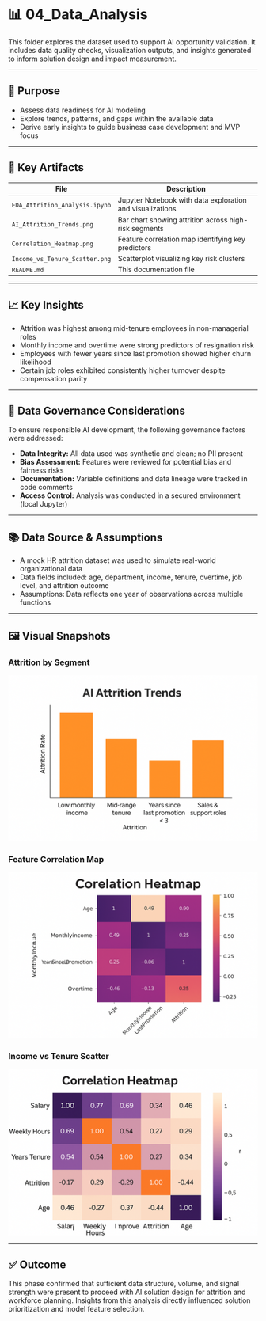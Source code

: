 # 📊 04_Data_Analysis

This folder explores the dataset used to support AI opportunity validation. It includes data quality checks, visualization outputs, and insights generated to inform solution design and impact measurement.

---

## 📌 Purpose

- Assess data readiness for AI modeling  
- Explore trends, patterns, and gaps within the available data  
- Derive early insights to guide business case development and MVP focus

---

## 📁 Key Artifacts

| File | Description |
|------|-------------|
| `EDA_Attrition_Analysis.ipynb` | Jupyter Notebook with data exploration and visualizations |
| `AI_Attrition_Trends.png` | Bar chart showing attrition across high-risk segments |
| `Correlation_Heatmap.png` | Feature correlation map identifying key predictors |
| `Income_vs_Tenure_Scatter.png` | Scatterplot visualizing key risk clusters |
| `README.md` | This documentation file |

---

## 📈 Key Insights

- Attrition was highest among mid-tenure employees in non-managerial roles  
- Monthly income and overtime were strong predictors of resignation risk  
- Employees with fewer years since last promotion showed higher churn likelihood  
- Certain job roles exhibited consistently higher turnover despite compensation parity

---

## 🔐 Data Governance Considerations

To ensure responsible AI development, the following governance factors were addressed:

- **Data Integrity:** All data used was synthetic and clean; no PII present  
- **Bias Assessment:** Features were reviewed for potential bias and fairness risks  
- **Documentation:** Variable definitions and data lineage were tracked in code comments  
- **Access Control:** Analysis was conducted in a secured environment (local Jupyter)

---

## 📚 Data Source & Assumptions

- A mock HR attrition dataset was used to simulate real-world organizational data  
- Data fields included: age, department, income, tenure, overtime, job level, and attrition outcome  
- Assumptions: Data reflects one year of observations across multiple functions

---

## 🖼️ Visual Snapshots

### Attrition by Segment
![Attrition by Risk Segment](./AI_Attrition_Trends.png)

### Feature Correlation Map
![Correlation Heatmap](./Correlation_Heatmap.png)

### Income vs Tenure Scatter
![Income vs. Tenure](./Income_vs_Tenure_Scatter.png)

---

## ✅ Outcome

This phase confirmed that sufficient data structure, volume, and signal strength were present to proceed with AI solution design for attrition and workforce planning. Insights from this analysis directly influenced solution prioritization and model feature selection.
